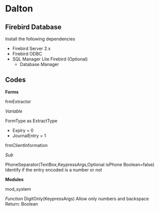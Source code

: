 # Dalton
## Firebird Database

 Install the following dependencies
  - Firebird Server 2.x
  - Firebird ODBC
  - SQL Manager Lite Firebird (Optional)
    - Database Manager

## Codes
**Forms**

frmExtractor

*Variable*

FormType as ExtractType
 - Expiry = 0
 - JournalEntry = 1

frmClientInformation

*Sub*

PhoneSeparator(TextBox,KeypressArgs,Optional isPhone Boolean=false)
 Identify if the entry encoded is a number or not

**Modules**

mod_system

*Function*
DigitOnly(KeypressArgs)
 Allow only numbers and backspace
 Return: Boolean